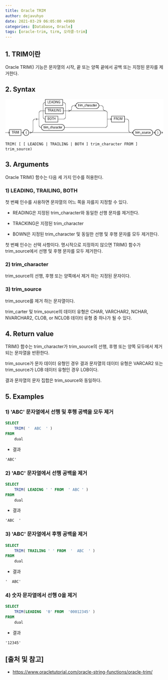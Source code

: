 ```yaml
---
title: Oracle TRIM
author: dejavuhyo
date: 2021-03-29 06:05:00 +0900
categories: [Database, Oracle]
tags: [oracle-trim, tirm, 오라클-trim]
---
```


## 1. TRIM이란
Oracle TRIM() 기능은 문자열의 시작, 끝 또는 양쪽 끝에서 공백 또는 지정된 문자를 제거한다.

## 2. Syntax

![trim](/assets/img/2021-03-29-oracle-trim/trim.png)

```text
TRIM( [ [ LEADING | TRAILING | BOTH ] trim_character FROM ] trim_source)
```

## 3. Arguments
Oracle TRIM() 함수는 다음 세 가지 인수를 허용한다.

### 1) LEADING, TRAILING, BOTH
첫 번째 인수를 사용하면 문자열의 어느 쪽을 자를지 지정할 수 있다.

* READING은 지정된 trim_character와 동일한 선행 문자를 제거한다.

* TRACKING은 지정된 trim_character

* BOWN은 지정된 trim_character 및 동일한 선행 및 후행 문자를 모두 제거한다.

첫 번째 인수는 선택 사항이다. 명시적으로 지정하지 않으면 TRIM() 함수가 trim_source에서 선행 및 후행 문자를 모두 제거한다.

### 2) trim_character
trim_source의 선행, 후행 또는 양쪽에서 제거 하는 지정된 문자이다.

### 3) trim_source
trim_source를 제거 하는 문자열이다.

trim_carter 및 trim_source의 데이터 유형은 CHAR, VARCHAR2, NCHAR, NVARCHAR2, CLOB, or NCLOB 데이터 유형 중 하나가 될 수 있다.

## 4. Return value
TRIM() 함수는 trim_character가 trim_source의 선행, 후행 또는 양쪽 모두에서 제거되는 문자열을 반환한다.

trim_source가 문자 데이터 유형인 경우 결과 문자열의 데이터 유형은 VARCAR2 또는 trim_source가 LOB 데이터 유형인 경우 LOB이다.

결과 문자열의 문자 집합은 trim_source와 동일하다.

## 5. Examples

### 1) 'ABC' 문자열에서 선행 및 후행 공백을 모두 제거

```sql
SELECT
    TRIM( '  ABC  ' )
FROM
    dual
```

* 결과

```text
'ABC'
```

### 2) 'ABC' 문자열에서 선행 공백을 제거

```sql
SELECT
    TRIM( LEADING ' ' FROM  ' ABC ' )
FROM
    dual
```

* 결과

```text
'ABC  '
```

### 3) 'ABC' 문자열에서 후행 공백을 제거

```sql
SELECT
    TRIM( TRAILING ' ' FROM  '  ABC  ' )
FROM
    dual
```

* 결과

```text
'  ABC'
```

### 4) 숫자 문자열에서 선행 0을 제거

```sql
SELECT
    TRIM(LEADING  '0' FROM  '00012345' )
FROM
    dual
```

* 결과

```text
'12345'
```

## [출처 및 참고]
* <https://www.oracletutorial.com/oracle-string-functions/oracle-trim/>
